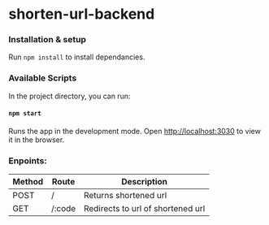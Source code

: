 # shorten-url-backend

### Installation & setup

Run `npm install` to install dependancies.

### Available Scripts

In the project directory, you can run:

#### `npm start`

Runs the app in the development mode.
Open [http://localhost:3030](http://localhost:3030) to view it in the browser.


### Enpoints:  

| Method | Route  | Description                       |
|--------|--------|-----------------------------------|
| POST   | /      | Returns shortened url             |
| GET    | /:code | Redirects to url of shortened url |